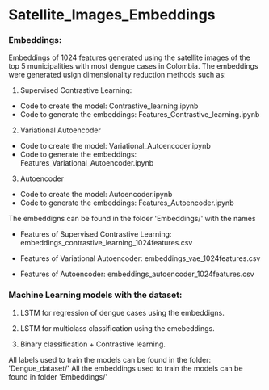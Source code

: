 # Satellite_Images_Embeddings

### Embeddings:

Embeddings of 1024 features generated using the satellite images of the top 5 municipalities with most dengue cases in Colombia. 
The embeddings were generated usign dimensionality reduction methods such as:

1. Supervised Contrastive Learning:
- Code to create the model: Contrastive_learning.ipynb
- Code to generate the embeddings: Features_Contrastive_learning.ipynb


2. Variational Autoencoder
- Code to create the model: Variational_Autoencoder.ipynb
- Code to generate the embeddings: Features_Variational_Autoencoder.ipynb

3. Autoencoder
- Code to create the model: Autoencoder.ipynb
- Code to generate the embeddings: Features_Autoencoder.ipynb


The embeddigns can be found in the folder 'Embeddings/' with the names

- Features of Supervised Contrastive Learning: embeddings_contrastive_learning_1024features.csv

- Features of Variational Autoencoder: embeddings_vae_1024features.csv

- Features of Autoencoder: embeddings_autoencoder_1024features.csv

### Machine Learning models with the dataset:

1. LSTM for regression of dengue cases using the embeddigns.

2. LSTM for multiclass classification using the emebeddings.

3. Binary classification + Contrastive learning.


All labels used to train the models can be found in the folder: 'Dengue_dataset/'
All the embeddings used to train the models can be found in folder 'Embeddings/'
